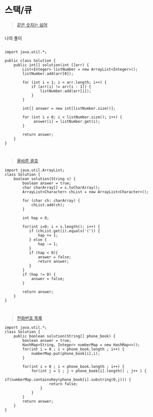 # 스택/큐
>[같은 숫자는 싫어](https://school.programmers.co.kr/learn/courses/30/lessons/59034) 
###
나의 풀이
```

import java.util.*;

public class Solution {
    public int[] solution(int []arr) {
        List<Integer> listNumber = new ArrayList<Integer>();
        listNumber.add(arr[0]);

        for (int i = 1; i < arr.length; i++) {
            if (arr[i] != arr[i - 1]) {
                listNumber.add(arr[i]);
            }
        }

        int[] answer = new int[listNumber.size()];

        for (int i = 0; i < listNumber.size(); i++) {
             answer[i] = listNumber.get(i);        
        }
    
        return answer;
    }
}
```
#
>[올바른 괄호](https://school.programmers.co.kr/learn/courses/30/lessons/12909#)
```
import java.util.ArrayList;
class Solution {
    boolean solution(String s) {
        boolean answer = true;
        char charArray[] = s.toCharArray();
        ArrayList<Character> chList = new ArrayList<Character>();

        for (char ch: charArray) {
            chList.add(ch);
        }

        int hap = 0;

        for(int i=0; i < s.length(); i++) {
           if (chList.get(i).equals('(')) {
               hap += 1;
           } else {
               hap -= 1;
           }
           if (hap < 0){
               answer = false;
               return answer;
           }
        }
        if (hap != 0) {
            answer = false;
        }

        return answer;
    }
}
```
#
>[전화번호 목록]([https://school.programmers.co.kr/learn/courses/30/lessons/12909#](https://school.programmers.co.kr/learn/courses/30/lessons/42577#qna))
```
import java.util.*;
class Solution {
    public boolean solution(String[] phone_book) {
        boolean answer = true;
        HashMap<String, Integer> numberMap = new HashMap<>();
        for(int i = 0 ; i < phone_book.length ; i++) {
            numberMap.put(phone_book[i],i);
        }

        for(int i = 0 ; i < phone_book.length ; i++) {
            for(int j = 1 ; j < phone_book[i].length() ; j++ ) {
                if(numberMap.containsKey(phone_book[i].substring(0,j))) {
                    return false;
                }
            }
        }                
        return answer;
    }
}
```
